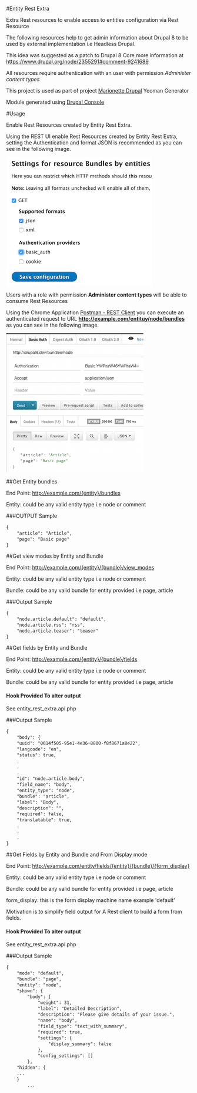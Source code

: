 #Entity Rest Extra

Extra Rest resources to enable access to entities configuration via Rest Resource

The following resources help to get admin information about Drupal 8 to be used by external implementation i.e Headless Drupal.

This idea was suggested as a patch to Drupal 8 Core more information at https://www.drupal.org/node/2355291#comment-9241689

All resources require authentication with an user with permission *Administer content types*

This project is used as part of project [Marionette Drupal](https://github.com/enzolutions/generator-marionette-drupal) Yeoman Generator

Module generated using [Drupal Console](http://drupalconsole.com)

#Usage

Enable Rest Resources created by Entity Rest Extra.

Using the REST UI enable Rest Resources created by Entity Rest Extra, setting the Authentication and format JSON is recommended as you can see in the following image.

![REST UI](https://github.com/enzolutions/entity_rest_extra/blob/master/images/restui_bundle_entities_settings.png "REST UI")

Users with a role with permission **Administer content types** will be able to consume Rest Resources

Using the Chrome Application <a href="https://chrome.google.com/webstore/detail/postman-rest-client/fdmmgilgnpjigdojojpjoooidkmcomcm">Postman - REST Client</a> you can execute an authenticated request to URL **http://example.com/entituy/node/bundles** as you can see in the following image.

![Postman - Rest Client](https://github.com/enzolutions/entity_rest_extra/blob/master/images/postman_rest_request.png "Postman - Rest Client")

##Get Entity bundles

End Point: http://example.com/{entity}/bundles

Entity: could be any valid entity type i.e node or comment

###OUTPUT Sample

```
{
    "article": "Article",
    "page": "Basic page"
}
```

##Get view modes by Entity and Bundle

End Point: http://example.com/{entity}/{bundle}/view_modes

Entity: could be any valid entity type i.e node or comment

Bundle: could be any valid bundle for entity provided i.e page, article

###Output Sample

```
{
    "node.article.default": "default",
    "node.article.rss": "rss",
    "node.article.teaser": "teaser"
}
```

##Get fields by Entity and Bundle

End Point: http://example.com/{entity}/{bundle}/fields

Entity: could be any valid entity type i.e node or comment

Bundle: could be any valid bundle for entity provided i.e page, article


#### Hook Provided To alter output
See entity_rest_extra.api.php

###Output Sample

```
{
    "body": {
    "uuid": "0614f505-95e1-4e36-8800-f8f8671a8e22",
    "langcode": "en",
    "status": true,
    .
    .
    .
    "id": "node.article.body",
    "field_name": "body",
    "entity_type": "node",
    "bundle": "article",
    "label": "Body",
    "description": "",
    "required": false,
    "translatable": true,
    .
    .
    .
}
```

##Get Fields by Entity and Bundle and From Display mode

End Point: http://example.com/entity/fields/{entity}/{bundle}/{form_display}

Entity: could be any valid entity type i.e node or comment

Bundle: could be any valid bundle for entity provided i.e page, article

form_display: this is the form display machine name  example 'default' 


Motivation is to simplify field output for A Rest client to build a form from fields.


#### Hook Provided To alter output
See entity_rest_extra.api.php

###Output Sample
```
{
	"mode": "default",
	"bundle": "page",
	"entity": "node",
	"shown": {
		"body": {
			"weight": 31,
			"label": "Detailed Description",
			"description": "Please give details of your issue.",
			"name": "body",
			"field_type": "text_with_summary",
			"required": true,
			"settings": {
				"display_summary": false
			},
			"config_settings": []
		},
	"hidden": {
	...
	}
		...
```
